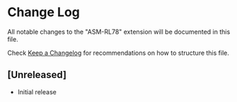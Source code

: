 # Change Log

All notable changes to the "ASM-RL78" extension will be documented in this file.

Check [Keep a Changelog](http://keepachangelog.com/) for recommendations on how to structure this file.

## [Unreleased]

- Initial release